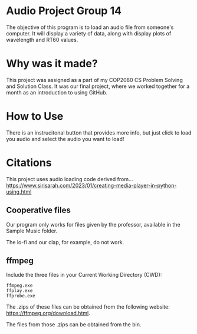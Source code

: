 # Audio Project Group 14
The objective of this program is to load an audio file from someone's computer. It will display a variety of data, along with display plots of wavelength and RT60 values.
# Why was it made?
This project was assigned as a part of my COP2080 CS Problem Solving and Solution Class. It was our final project, where we worked together for a month as an introduction to using GitHub.
# How to Use
There is an instrucitonal button that provides more info, but just click to load you audio and select the audio you want to load!

# Citations
This project uses audio loading code derived from...
https://www.sirisarah.com/2023/01/creating-media-player-in-python-using.html 


## Cooperative files
Our program only works for files given by the professor, available in the Sample Music folder. 

The lo-fi and our clap, for example, do not work.

## ffmpeg
Include the three files in your Current Working Directory (CWD):
```
ffmpeg.exe
ffplay.exe
ffprobe.exe
```
The .zips of these files can be obtained from the following website: https://ffmpeg.org/download.html.

The files from those .zips can be obtained from the bin.
